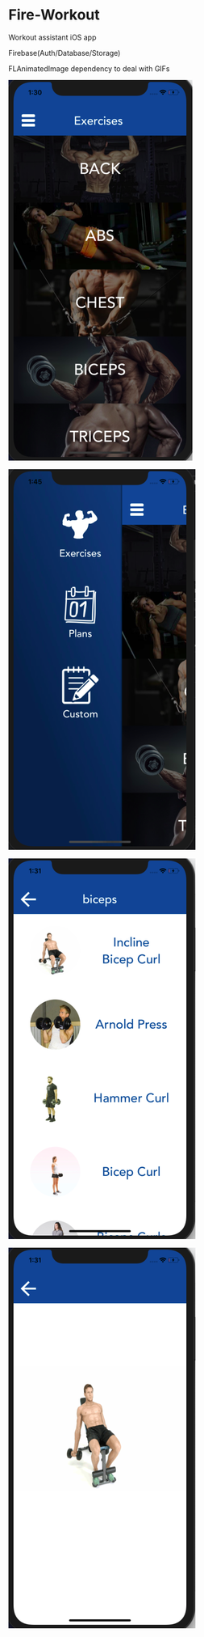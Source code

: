 # Fire-Workout

Workout assistant iOS app 

Firebase(Auth/Database/Storage)

FLAnimatedImage dependency to deal with GIFs  





![alt text](https://github.com/anazmy14/Fire-Workout/blob/master/1.png)

![alt text](https://github.com/anazmy14/Fire-Workout/blob/master/4.png)

![alt text](https://github.com/anazmy14/Fire-Workout/blob/master/2.png)

![alt text](https://github.com/anazmy14/Fire-Workout/blob/master/3.png)



